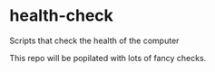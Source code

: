 # health-check
Scripts that check the health of the computer

This repo will be popilated with lots of fancy checks.
